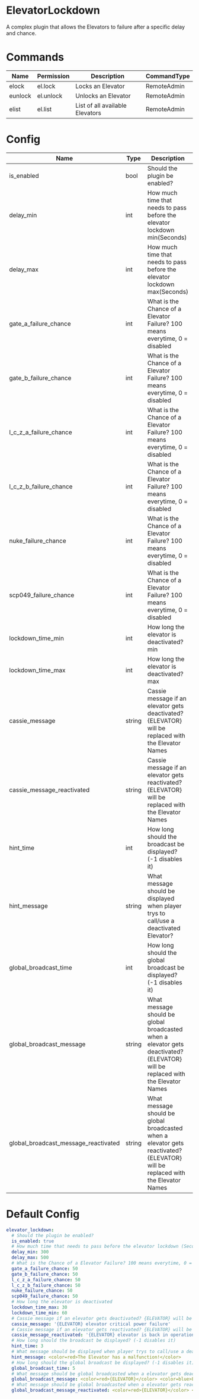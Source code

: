 # ElevatorLockdown
A complex plugin that allows the Elevators to failure after a specific delay and chance.

# Commands
Name | Permission | Description | CommandType
---- | ---------- | ----------- | -----------
elock | el.lock | Locks an Elevator | RemoteAdmin
eunlock | el.unlock | Unlocks an Elevator | RemoteAdmin
elist | el.list | List of all available Elevators | RemoteAdmin

# Config
Name | Type | Description | Default
---- | ---- | ----------- | -------
is_enabled | bool | Should the plugin be enabled? | true
delay_min | int | How much time that needs to pass before the elevator lockdown min(Seconds) | 300
delay_max | int |How much time that needs to pass before the elevator lockdown max(Seconds) | 500
gate_a_failure_chance | int | What is the Chance of a Elevator Failure? 100 means everytime, 0 = disabled | 50
gate_b_failure_chance | int | What is the Chance of a Elevator Failure? 100 means everytime, 0 = disabled | 50
l_c_z_a_failure_chance | int | What is the Chance of a Elevator Failure? 100 means everytime, 0 = disabled | 50
l_c_z_b_failure_chance | int | What is the Chance of a Elevator Failure? 100 means everytime, 0 = disabled | 50
nuke_failure_chance | int | What is the Chance of a Elevator Failure? 100 means everytime, 0 = disabled | 50
scp049_failure_chance | int | What is the Chance of a Elevator Failure? 100 means everytime, 0 = disabled | 50
lockdown_time_min | int | How long the elevator is deactivated? min | 30
lockdown_time_max | int | How long the elevator is deactivated? max | 60
cassie_message | string | Cassie message if an elevator gets deactivated? {ELEVATOR} will be replaced with the Elevator Names | {ELEVATOR} elevator critical power failure
cassie_message_reactivated | string | Cassie message if an elevator gets reactivated? {ELEVATOR} will be replaced with the Elevator Names | {ELEVATOR} elevator is back in operational mode
hint_time | int | How long should the broadcast be displayed? (-1 disables it) | 3
hint_message | string | What message should be displayed when player trys to call/use a deactivated Elevator? | <color=red>The Elevator has a malfunction!</color>
global_broadcast_time | int | How long should the global broadcast be displayed? (-1 disables it) | 5
global_broadcast_message | string | What message should be global broadcasted when a elevator gets deactivated? {ELEVATOR} will be replaced with the Elevator Names | <color=red>{ELEVATOR}</color> <color=blue>Elevator Critical Power Failure! Rebooting!</color>
global_broadcast_message_reactivated | string | What message should be global broadcasted when a elevator gets reactivated? {ELEVATOR} will be replaced with the Elevator Names | <color=red>{ELEVATOR}</color> <color=green>Elevator back in operational mode</color>

# Default Config
```yml
elevator_lockdown:
  # Should the plugin be enabled?
  is_enabled: true
  # How much time that needs to pass before the elevator lockdown (Seconds)
  delay_min: 300
  delay_max: 500
  # What is the Chance of a Elevator Failure? 100 means everytime, 0 = disabled
  gate_a_failure_chance: 50
  gate_b_failure_chance: 50
  l_c_z_a_failure_chance: 50
  l_c_z_b_failure_chance: 50
  nuke_failure_chance: 50
  scp049_failure_chance: 50
  # How long the elevator is deactivated
  lockdown_time_max: 30
  lockdown_time_min: 60
  # Cassie message if an elevator gets deactivated? {ELEVATOR} will be replaced with the Elevator Names
  cassie_message: '{ELEVATOR} elevator critical power failure'
  # Cassie message if an elevator gets reactivated? {ELEVATOR} will be replaced with the Elevator Names
  cassie_message_reactivated: '{ELEVATOR} elevator is back in operational mode'
  # How long should the broadcast be displayed? (-1 disables it)
  hint_time: 3
  # What message should be displayed when player trys to call/use a deactivated Elevator?
  hint_message: <color=red>The Elevator has a malfunction!</color>
  # How long should the global broadcast be displayed? (-1 disables it)
  global_broadcast_time: 5
  # What message should be global broadcasted when a elevator gets deactivated? {ELEVATOR} will be replaced with the Elevator Names
  global_broadcast_message: <color=red>{ELEVATOR}</color> <color=blue>Elevator Critical Power Failure! Rebooting!</color>
  # What message should be global broadcasted when a elevator gets reactivated? {ELEVATOR} will be replaced with the Elevator Names
  global_broadcast_message_reactivated: <color=red>{ELEVATOR}</color> <color=green>Elevator back in operational mode</color>
```
